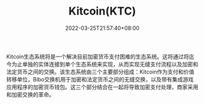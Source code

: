 ﻿---
weight: 
title: "Kitcoin(KTC)"
description: "Kitcoin生态系统将是一个解决目前加密货币支付困难的生态系统"
date: 2022-03-25T21:57:40+08:00
lastmod: 2022-03-25T16:45:40+08:00
draft: false
authors: ["Metabd"]
featuredImage: "kitcoinktc.webp"
link: ""
tags: ["数字代币","Kitcoin(KTC)"]
categories: ["navigation"]
navigation: ["数字代币"]
lightgallery: true
toc: true
pinned: false
recommend: false
recommend1: false
---
Kitcoin生态系统将是一个解决目前加密货币支付困难的生态系统。这将通过将迄今为止单独的实体连接到单个生态系统来实现，从而实现无缝支付流程以及加密和法定货币之间的交换。该生态系统由三个主要部分组成：Kitcoin作为支付和价值转移单位，Bibo交换机用于加密和法定货币之间的无缝交换，以及带有集成游戏应用程序的加密货币钱包。这三个部分结合在一起将导致加密支付处理，商家采用和加密交换的革命。
